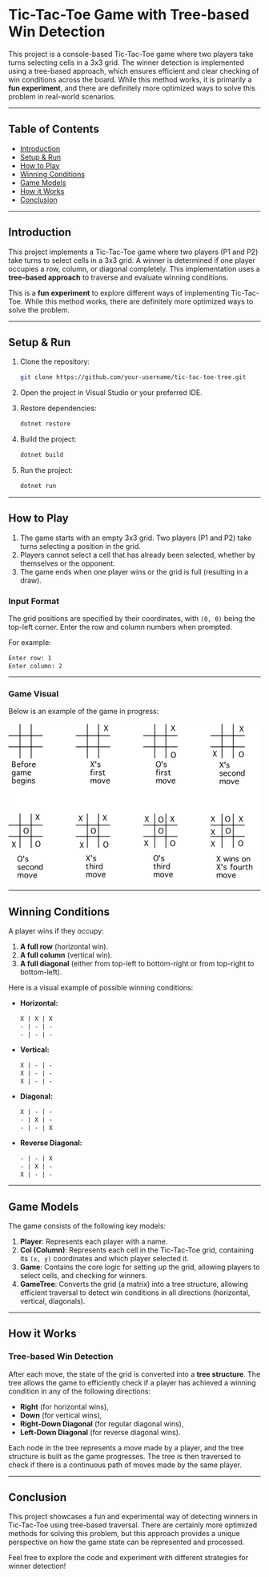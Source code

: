 
# Tic-Tac-Toe Game with Tree-based Win Detection

This project is a console-based Tic-Tac-Toe game where two players take turns selecting cells in a 3x3 grid. The winner detection is implemented using a tree-based approach, which ensures efficient and clear checking of win conditions across the board. While this method works, it is primarily a **fun experiment**, and there are definitely more optimized ways to solve this problem in real-world scenarios.

---

## Table of Contents

- [Introduction](#introduction)
- [Setup & Run](#setup--run)
- [How to Play](#how-to-play)
- [Winning Conditions](#winning-conditions)
- [Game Models](#game-models)
- [How it Works](#how-it-works)
- [Conclusion](#conclusion)

---

## Introduction

This project implements a Tic-Tac-Toe game where two players (P1 and P2) take turns to select cells in a 3x3 grid. A winner is determined if one player occupies a row, column, or diagonal completely. This implementation uses a **tree-based approach** to traverse and evaluate winning conditions.

This is a **fun experiment** to explore different ways of implementing Tic-Tac-Toe. While this method works, there are definitely more optimized ways to solve the problem.

---

## Setup & Run

1. Clone the repository:
   ```bash
   git clone https://github.com/your-username/tic-tac-toe-tree.git
   ```

2. Open the project in Visual Studio or your preferred IDE.

3. Restore dependencies:
   ```bash
   dotnet restore
   ```

4. Build the project:
   ```bash
   dotnet build
   ```

5. Run the project:
   ```bash
   dotnet run
   ```

---

## How to Play

1. The game starts with an empty 3x3 grid. Two players (P1 and P2) take turns selecting a position in the grid.
2. Players cannot select a cell that has already been selected, whether by themselves or the opponent.
3. The game ends when one player wins or the grid is full (resulting in a draw).

### Input Format

The grid positions are specified by their coordinates, with `(0, 0)` being the top-left corner. Enter the row and column numbers when prompted.

For example:
```
Enter row: 1
Enter column: 2
```

---

### Game Visual

Below is an example of the game in progress:

![Game Example](Content/Game.png)

---

## Winning Conditions

A player wins if they occupy:
1. **A full row** (horizontal win).
2. **A full column** (vertical win).
3. **A full diagonal** (either from top-left to bottom-right or from top-right to bottom-left).

Here is a visual example of possible winning conditions:

- **Horizontal:**
  
  ```
  X | X | X
  - | - | -
  - | - | -
  ```

- **Vertical:**
  
  ```
  X | - | -
  X | - | -
  X | - | -
  ```

- **Diagonal:**
  
  ```
  X | - | -
  - | X | -
  - | - | X
  ```

- **Reverse Diagonal:**

  ```
  - | - | X
  - | X | -
  X | - | -
  ```

---

## Game Models

The game consists of the following key models:

1. **Player**: Represents each player with a name.
2. **Col (Column)**: Represents each cell in the Tic-Tac-Toe grid, containing its `(x, y)` coordinates and which player selected it.
3. **Game**: Contains the core logic for setting up the grid, allowing players to select cells, and checking for winners.
4. **GameTree**: Converts the grid (a matrix) into a tree structure, allowing efficient traversal to detect win conditions in all directions (horizontal, vertical, diagonals).

---

## How it Works

### Tree-based Win Detection

After each move, the state of the grid is converted into a **tree structure**. The tree allows the game to efficiently check if a player has achieved a winning condition in any of the following directions:

- **Right** (for horizontal wins),
- **Down** (for vertical wins),
- **Right-Down Diagonal** (for regular diagonal wins),
- **Left-Down Diagonal** (for reverse diagonal wins).

Each node in the tree represents a move made by a player, and the tree structure is built as the game progresses. The tree is then traversed to check if there is a continuous path of moves made by the same player.

---

## Conclusion

This project showcases a fun and experimental way of detecting winners in Tic-Tac-Toe using tree-based traversal. There are certainly more optimized methods for solving this problem, but this approach provides a unique perspective on how the game state can be represented and processed.

Feel free to explore the code and experiment with different strategies for winner detection!

